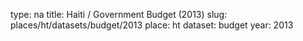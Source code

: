 type: na
title: Haiti / Government Budget (2013)
slug: places/ht/datasets/budget/2013
place: ht
dataset: budget
year: 2013
